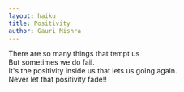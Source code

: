 ```yaml
---
layout: haiku
title: Positivity
author: Gauri Mishra
---
```


There are so many things that tempt us<br>
But sometimes we do fail.<br>
It's the positivity inside us that lets us going again.<br>
Never let that positivity fade!!<br> 